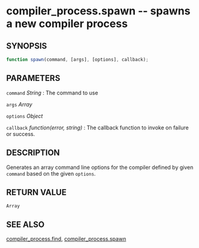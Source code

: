 # compiler_process.spawn -- spawns a new compiler process

## SYNOPSIS

```js
function spawn(command, [args], [options], callback);
```

## PARAMETERS

`command` *String*
:   The command to use

`args` *Array*

`options` *Object*

`callback` *function(error, string)*
:   The callback function to invoke on failure or success.

## DESCRIPTION

Generates an array command line options for the compiler defined by given `command` based on the given `options`.

## RETURN VALUE

`Array`

## SEE ALSO

[compiler_process.find](compiler_process.find.md),
[compiler_process.spawn](compiler_process.spawn.md)
